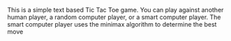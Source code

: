 This is a simple text based Tic Tac Toe game.
You can play against another human player, a random computer player, or a smart computer player.
The smart computer player uses the minimax algorithm to determine the best move